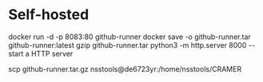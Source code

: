 # Self-hosted

docker run -d -p 8083:80 github-runner
docker save -o github-runner.tar github-runner:latest
gzip github-runner.tar
python3 -m http.server 8000 -- start a HTTP server 

scp github-runner.tar.gz nsstools@de6723yr:/home/nsstools/CRAMER